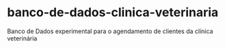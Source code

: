 # banco-de-dados-clinica-veterinaria
Banco de Dados experimental para o agendamento de clientes da clínica veterinária

